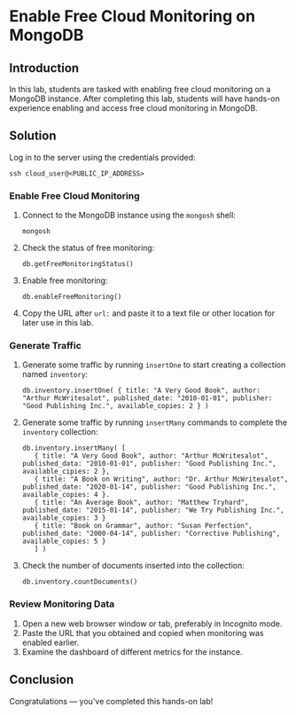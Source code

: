 # Enable Free Cloud Monitoring on MongoDB
 
## Introduction
 
In this lab, students are tasked with enabling free cloud monitoring on a MongoDB instance. After completing this lab, students will have hands-on experience enabling and access free cloud monitoring in MongoDB.
 
## Solution
 
Log in to the server using the credentials provided:

```
ssh cloud_user@<PUBLIC_IP_ADDRESS>
```
 
### Enable Free Cloud Monitoring
 
 1. Connect to the MongoDB instance using the `mongosh` shell:
 
    ```
    mongosh
    ```
 
 2. Check the status of free monitoring:
 
    ```
    db.getFreeMonitoringStatus()
    ```
 
 3. Enable free monitoring:
 
    ```
    db.enableFreeMonitoring()
    ```
 
 4. Copy the URL after `url:` and paste it to a text file or other location for later use in this lab.
 
### Generate Traffic

 1. Generate some traffic by running `insertOne` to start creating a collection named `inventory`:
 
    ```
    db.inventory.insertOne( { title: "A Very Good Book", author: "Arthur McWritesalot", published_date: "2010-01-01", publisher: "Good Publishing Inc.", available_copies: 2 } )
    ```
    
 1. Generate some traffic by running `insertMany` commands to complete the `inventory` collection:
 
    ```
    db.inventory.insertMany( [ 
       { title: "A Very Good Book", author: "Arthur McWritesalot", published_data: "2010-01-01", publisher: "Good Publishing Inc.", available_cipies: 2 },
       { title: "A Book on Writing", author: "Dr. Arthur McWritesalot", published_date: "2020-01-14", publisher: "Good Publishing Inc.", available_copies: 4 }.
       { title: "An Average Book", author: "Matthew Tryhard", published_date: "2015-01-14", publisher: "We Try Publishing Inc.", available_copies: 3 }
       { title: "Book on Grammar", author: "Susan Perfection", published_date: "2000-04-14", publisher: "Corrective Publishing", available_copies: 5 }
       ] )
    ```
    
 3. Check the number of documents inserted into the collection:
 
    ```
    db.inventory.countDocuments()
    ```

### Review Monitoring Data

 1. Open a new web browser window or tab, preferably in Incognito mode.
 2. Paste the URL that you obtained and copied when monitoring was enabled earlier.
 3. Examine the dashboard of different metrics for the instance.
 
## Conclusion
 
Congratulations — you've completed this hands-on lab!
